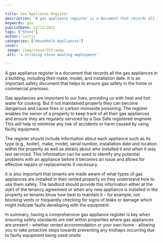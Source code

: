 ```yaml
---

title: Gas Appliance Register
description: "A gas appliance register is a document that records all the gas appliances in a building, including their make, model, and install...check it out to learn"
keywords: gas
publishDate: 12/12/2022
tags: ["Stove"]
author: Curtis
categories: ["Household Appliances"]
cover: 
 image: /img/stove/353.webp
 alt: 'a striking stove awating employment'

---
```


A gas appliance register is a document that records all the gas appliances in a building, including their make, model, and installation date. It is an important safety document that helps to ensure gas safety in the home or commercial premises.

Gas appliances are important to our lives, providing us with heat and hot water for cooking. But if not maintained properly they can become dangerous and cause fires or carbon monoxide poisoning. The register enables the owner of a property to keep track of all their gas appliances and ensure they are regularly serviced by a Gas Safe registered engineer. This will help to minimise any risk of accidents or harm caused by using faulty equipment. 

The register should include information about each appliance such as its type (e.g., boiler), make, model, serial number, installation date and location within the property as well as details about who installed it and when it was last serviced. This information can be used to identify any potential problems with an appliance before it becomes an issue and allows for effective repairs or replacements if necessary. 

It is also important that tenants are made aware of what types of gas appliances are installed in their rented property so they understand how to use them safely. The landlord should provide this information either at the start of the tenancy agreement or when any new appliance is installed in the property so tenants know how best to maintain it – for example; not blocking vents or frequently checking for signs of leaks or damage which might indicate faults developing with the equipment. 

In summary, having a comprehensive gas appliance register is key when ensuring safety standards are met within properties where gas appliances are present – whether rented accommodation or your own home - allowing you to take proactive steps towards preventing any mishaps occurring due to faulty equipment being used onsite
